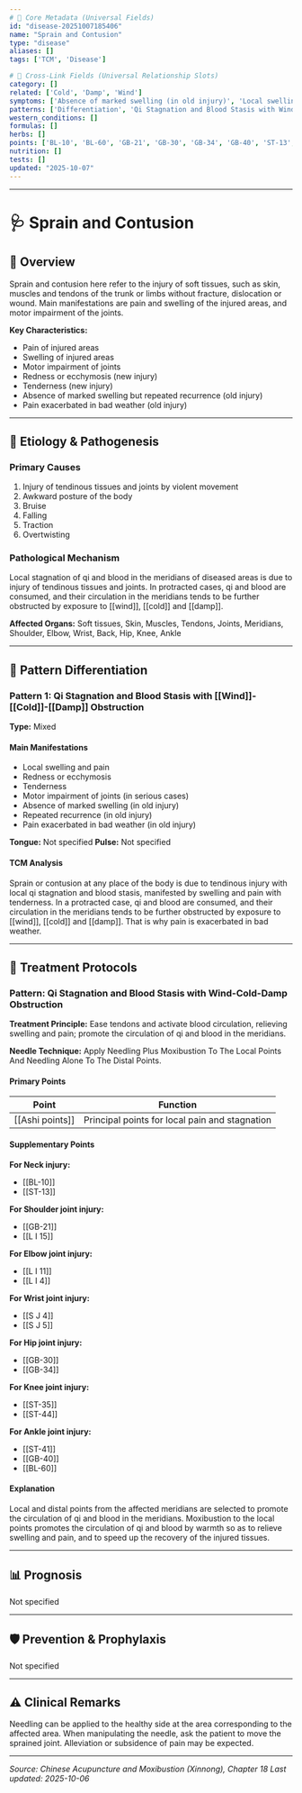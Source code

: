 ```yaml
---
# 🔹 Core Metadata (Universal Fields)
id: "disease-20251007185406"
name: "Sprain and Contusion"
type: "disease"
aliases: []
tags: ['TCM', 'Disease']

# 🔹 Cross-Link Fields (Universal Relationship Slots)
category: []
related: ['Cold', 'Damp', 'Wind']
symptoms: ['Absence of marked swelling (in old injury)', 'Local swelling and pain', 'Motor impairment of joints (in serious cases)', 'Pain exacerbated in bad weather (in old injury)', 'Redness or ecchymosis', 'Repeated recurrence (in old injury)', 'Tenderness']
patterns: ['Differentiation', 'Qi Stagnation and Blood Stasis with Wind-Cold-Damp Obstruction', 'Qi Stagnation and Blood Stasis with [[Wind]]-[[Cold]]-[[Damp]] Obstruction']
western_conditions: []
formulas: []
herbs: []
points: ['BL-10', 'BL-60', 'GB-21', 'GB-30', 'GB-34', 'GB-40', 'ST-13', 'ST-35', 'ST-41', 'ST-44']
nutrition: []
tests: []
updated: "2025-10-07"
---
```


------

# 🩺 Sprain and Contusion

## 📖 Overview

Sprain and contusion here refer to the injury of soft tissues, such as skin, muscles and tendons of the trunk or limbs without fracture, dislocation or wound. Main manifestations are pain and swelling of the injured areas, and motor impairment of the joints.

**Key Characteristics:**
- Pain of injured areas
- Swelling of injured areas
- Motor impairment of joints
- Redness or ecchymosis (new injury)
- Tenderness (new injury)
- Absence of marked swelling but repeated recurrence (old injury)
- Pain exacerbated in bad weather (old injury)

---

## 🧬 Etiology & Pathogenesis

### Primary Causes
1. Injury of tendinous tissues and joints by violent movement
2. Awkward posture of the body
3. Bruise
4. Falling
5. Traction
6. Overtwisting

### Pathological Mechanism
Local stagnation of qi and blood in the meridians of diseased areas is due to injury of tendinous tissues and joints. In protracted cases, qi and blood are consumed, and their circulation in the meridians tends to be further obstructed by exposure to [[wind]], [[cold]] and [[damp]].

**Affected Organs:** Soft tissues, Skin, Muscles, Tendons, Joints, Meridians, Shoulder, Elbow, Wrist, Back, Hip, Knee, Ankle

---

## 🔬 Pattern Differentiation

### Pattern 1: Qi Stagnation and Blood Stasis with [[Wind]]-[[Cold]]-[[Damp]] Obstruction

**Type:** Mixed

#### Main Manifestations
- Local swelling and pain
- Redness or ecchymosis
- Tenderness
- Motor impairment of joints (in serious cases)
- Absence of marked swelling (in old injury)
- Repeated recurrence (in old injury)
- Pain exacerbated in bad weather (in old injury)

**Tongue:** Not specified
**Pulse:** Not specified

#### TCM Analysis
Sprain or contusion at any place of the body is due to tendinous injury with local qi stagnation and blood stasis, manifested by swelling and pain with tenderness. In a protracted case, qi and blood are consumed, and their circulation in the meridians tends to be further obstructed by exposure to [[wind]], [[cold]] and [[damp]]. That is why pain is exacerbated in bad weather.

---

## 💉 Treatment Protocols

### Pattern: Qi Stagnation and Blood Stasis with Wind-Cold-Damp Obstruction

**Treatment Principle:** Ease tendons and activate blood circulation, relieving swelling and pain; promote the circulation of qi and blood in the meridians.

**Needle Technique:** Apply Needling Plus Moxibustion To The Local Points And Needling Alone To The Distal Points.

#### Primary Points

| Point | Function |
|-------|----------|
| [[Ashi points]] | Principal points for local pain and stagnation |

#### Supplementary Points

**For Neck injury:**
- [[BL-10]]
- [[ST-13]]

**For Shoulder joint injury:**
- [[GB-21]]
- [[L I 15]]

**For Elbow joint injury:**
- [[L I 11]]
- [[L I 4]]

**For Wrist joint injury:**
- [[S J 4]]
- [[S J 5]]

**For Hip joint injury:**
- [[GB-30]]
- [[GB-34]]

**For Knee joint injury:**
- [[ST-35]]
- [[ST-44]]

**For Ankle joint injury:**
- [[ST-41]]
- [[GB-40]]
- [[BL-60]]

#### Explanation
Local and distal points from the affected meridians are selected to promote the circulation of qi and blood in the meridians. Moxibustion to the local points promotes the circulation of qi and blood by warmth so as to relieve swelling and pain, and to speed up the recovery of the injured tissues.

---

## 📊 Prognosis

Not specified

---

## 🛡️ Prevention & Prophylaxis

Not specified

---

## ⚠️ Clinical Remarks

Needling can be applied to the healthy side at the area corresponding to the affected area. When manipulating the needle, ask the patient to move the sprained joint. Alleviation or subsidence of pain may be expected.

---


*Source: Chinese Acupuncture and Moxibustion (Xinnong), Chapter 18*
*Last updated: 2025-10-06*
